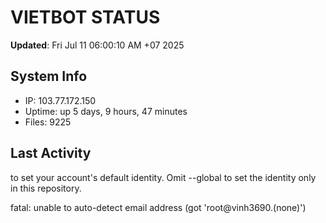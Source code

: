 # VIETBOT STATUS
**Updated**: Fri Jul 11 06:00:10 AM +07 2025

## System Info
- IP: 103.77.172.150
- Uptime: up 5 days, 9 hours, 47 minutes
- Files: 9225

## Last Activity

to set your account's default identity.
Omit --global to set the identity only in this repository.

fatal: unable to auto-detect email address (got 'root@vinh3690.(none)')
